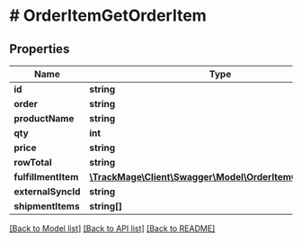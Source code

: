 # # OrderItemGetOrderItem

## Properties

Name | Type | Description | Notes
------------ | ------------- | ------------- | -------------
**id** | **string** |  | [optional] 
**order** | **string** |  | 
**productName** | **string** |  | [optional] 
**qty** | **int** |  | [optional] 
**price** | **string** |  | [optional] 
**rowTotal** | **string** |  | [optional] 
**fulfillmentItem** | [**\TrackMage\Client\Swagger\Model\OrderItemGetOrderItem**](OrderItemGetOrderItem.md) |  | [optional] 
**externalSyncId** | **string** |  | [optional] 
**shipmentItems** | **string[]** |  | [optional] 

[[Back to Model list]](../../README.md#documentation-for-models) [[Back to API list]](../../README.md#documentation-for-api-endpoints) [[Back to README]](../../README.md)


